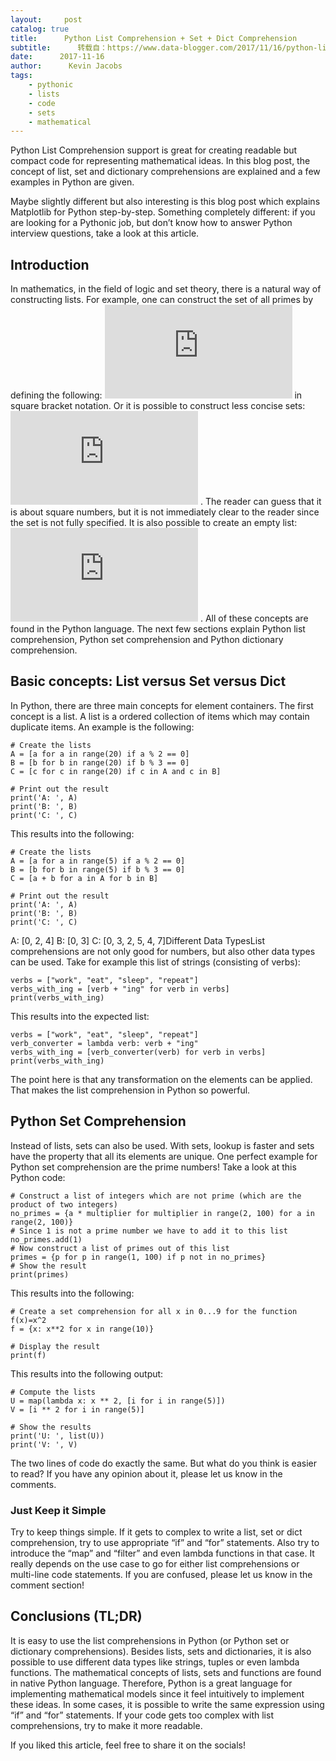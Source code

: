 ```yaml
---
layout:     post
catalog: true
title:      Python List Comprehension + Set + Dict Comprehension
subtitle:      转载自：https://www.data-blogger.com/2017/11/16/python-list-comprehension/
date:      2017-11-16
author:      Kevin Jacobs
tags:
    - pythonic
    - lists
    - code
    - sets
    - mathematical
---
```


Python List Comprehension support is great for creating readable but compact code for representing mathematical ideas. In this blog post, the concept of list, set and dictionary comprehensions are explained and a few examples in Python are given.

Maybe slightly different but also interesting is this blog post which explains Matplotlib for Python step-by-step. Something completely different: if you are looking for a Pythonic job, but don’t know how to answer Python interview questions, take a look at this article.



## Introduction

In mathematics, in the field of logic and set theory, there is a natural way of constructing lists. For example, one can construct the set of all primes by defining the following: ![](https://s0.wp.com/latex.php?latex=P%3D%5C%7Bp+%7C+p+%5Cmbox%7B+is+prime%7D%5C%7D&bg=ffffff&fg=000&s=0)
 in square bracket notation. Or it is possible to construct less concise sets: ![](https://s0.wp.com/latex.php?latex=X+%3D+%5C%7B1%2C+2%2C+4%2C+9%2C+...%5C%7D&bg=ffffff&fg=000&s=0)
. The reader can guess that it is about square numbers, but it is not immediately clear to the reader since the set is not fully specified. It is also possible to create an empty list: ![](https://s0.wp.com/latex.php?latex=Q+%3D+%5C%7B%5C%7D&bg=ffffff&fg=000&s=0)
. All of these concepts are found in the Python language. The next few sections explain Python list comprehension, Python set comprehension and Python dictionary comprehension.

## Basic concepts: List versus Set versus Dict

In Python, there are three main concepts for element containers. The first concept is a list. A list is a ordered collection of items which may contain duplicate items. An example is the following:

```
# Create the lists
A = [a for a in range(20) if a % 2 == 0]
B = [b for b in range(20) if b % 3 == 0]
C = [c for c in range(20) if c in A and c in B]

# Print out the result
print('A: ', A)
print('B: ', B)
print('C: ', C)
```

This results into the following:

```
# Create the lists
A = [a for a in range(5) if a % 2 == 0]
B = [b for b in range(5) if b % 3 == 0]
C = [a + b for a in A for b in B]

# Print out the result
print('A: ', A)
print('B: ', B)
print('C: ', C)
```

A: [0, 2, 4]
B: [0, 3]
C: [0, 3, 2, 5, 4, 7]Different Data TypesList comprehensions are not only good for numbers, but also other data types can be used. Take for example this list of strings (consisting of verbs):

```
verbs = ["work", "eat", "sleep", "repeat"]
verbs_with_ing = [verb + "ing" for verb in verbs]
print(verbs_with_ing)
```

This results into the expected list:

```
verbs = ["work", "eat", "sleep", "repeat"]
verb_converter = lambda verb: verb + "ing"
verbs_with_ing = [verb_converter(verb) for verb in verbs]
print(verbs_with_ing)
```

The point here is that any transformation on the elements can be applied. That makes the list comprehension in Python so powerful.

## Python Set Comprehension

Instead of lists, sets can also be used. With sets, lookup is faster and sets have the property that all its elements are unique. One perfect example for Python set comprehension are the prime numbers! Take a look at this Python code:

```
# Construct a list of integers which are not prime (which are the product of two integers)
no_primes = {a * multiplier for multiplier in range(2, 100) for a in range(2, 100)}
# Since 1 is not a prime number we have to add it to this list
no_primes.add(1)
# Now construct a list of primes out of this list
primes = {p for p in range(1, 100) if p not in no_primes}
# Show the result
print(primes)
```

This results into the following:

```
# Create a set comprehension for all x in 0...9 for the function f(x)=x^2
f = {x: x**2 for x in range(10)}

# Display the result
print(f)
```

This results into the following output:

```
# Compute the lists
U = map(lambda x: x ** 2, [i for i in range(5)])
V = [i ** 2 for i in range(5)]

# Show the results
print('U: ', list(U))
print('V: ', V)
```

The two lines of code do exactly the same. But what do you think is easier to read? If you have any opinion about it, please let us know in the comments.

### Just Keep it Simple

Try to keep things simple. If it gets to complex to write a list, set or dict comprehension, try to use appropriate “if” and “for” statements. Also try to introduce the “map” and “filter” and even lambda functions in that case. It really depends on the use case to go for either list comprehensions or multi-line code statements. If you are confused, please let us know in the comment section!

## Conclusions (TL;DR)

It is easy to use the list comprehensions in Python (or Python set or dictionary comprehensions). Besides lists, sets and dictionaries, it is also possible to use different data types like strings, tuples or even lambda functions. The mathematical concepts of lists, sets and functions are found in native Python language. Therefore, Python is a great language for implementing mathematical models since it feel intuitively to implement these ideas. In some cases, it is possible to write the same expression using “if” and “for” statements. If your code gets too complex with list comprehensions, try to make it more readable.

If you liked this article, feel free to share it on the socials!

 
